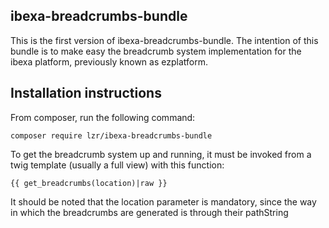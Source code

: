 
## ibexa-breadcrumbs-bundle

This is the first version of ibexa-breadcrumbs-bundle. The intention of this bundle is to make easy the breadcrumb system implementation for the ibexa platform, previously known as ezplatform.

## Installation instructions

From composer, run the following command:

    composer require lzr/ibexa-breadcrumbs-bundle

To get the breadcrumb system up and running, it must be invoked from a twig template (usually a full view) with this function:

```twig
{{ get_breadcrumbs(location)|raw }}
```
    

It should be noted that the location parameter is mandatory, since the way in which the breadcrumbs are generated is through their pathString